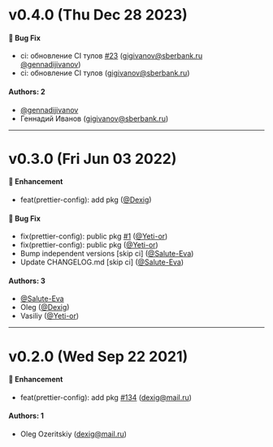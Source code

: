 # v0.4.0 (Thu Dec 28 2023)

#### 🐛 Bug Fix

- ci: обновление CI тулов [#23](https://github.com/salute-developers/grail/pull/23) (gigivanov@sberbank.ru [@gennadijivanov](https://github.com/gennadijivanov))
- ci: обновление CI тулов (gigivanov@sberbank.ru)

#### Authors: 2

- [@gennadijivanov](https://github.com/gennadijivanov)
- Геннадий Иванов (gigivanov@sberbank.ru)

---

# v0.3.0 (Fri Jun 03 2022)

#### 🚀 Enhancement

- feat(prettier-config): add pkg ([@Dexig](https://github.com/Dexig))

#### 🐛 Bug Fix

- fix(prettier-config): public pkg [#1](https://github.com/salute-developers/grail/pull/1) ([@Yeti-or](https://github.com/Yeti-or))
- fix(prettier-config): public pkg ([@Yeti-or](https://github.com/Yeti-or))
- Bump independent versions \[skip ci\] ([@Salute-Eva](https://github.com/Salute-Eva))
- Update CHANGELOG.md \[skip ci\] ([@Salute-Eva](https://github.com/Salute-Eva))

#### Authors: 3

- [@Salute-Eva](https://github.com/Salute-Eva)
- Oleg ([@Dexig](https://github.com/Dexig))
- Vasiliy ([@Yeti-or](https://github.com/Yeti-or))

---

# v0.2.0 (Wed Sep 22 2021)

#### 🚀 Enhancement

- feat(prettier-config): add pkg [#134](https://github.com/salute-developers/grail/pull/134) (dexig@mail.ru)

#### Authors: 1

- Oleg Ozeritskiy (dexig@mail.ru)
